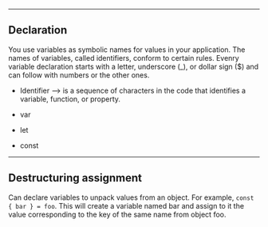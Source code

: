 ---------------
Declaration
---------------
You use variables as symbolic names for values in your application. The names of variables, called identifiers, conform to certain rules.
Evenry variable declaration starts with a letter, underscore (_), or dollar sign ($) and can follow with numbers or the other ones.
- Identifier --> is a sequence of characters in the code that identifies a variable, function, or property.

- var
- let
- const


------------------
Destructuring assignment
------------------
Can declare variables to unpack values from an object.
For example, `const { bar } = foo`. This will create a variable named bar and assign to it the value corresponding to the key of the same name from object foo.
